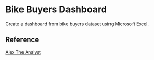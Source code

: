 # Bike Buyers Dashboard

Create a dashboard from bike buyers dataset using Microsoft Excel.

## Reference
[Alex The Analyst](https://www.youtube.com/@AlexTheAnalyst)